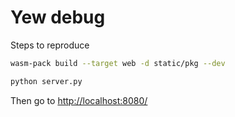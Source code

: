 # Yew debug

Steps to reproduce

```bash
wasm-pack build --target web -d static/pkg --dev

python server.py
```

Then go to <http://localhost:8080/>
